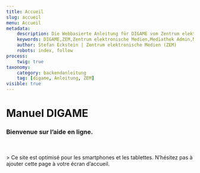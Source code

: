 ```yaml
---
title: Accueil
slug: accueil
menu: Accueil
metadata:
    description: Die Webbasierte Anleitung für DIGAME vom Zentrum elektronische Medien ZEM.
    keywords: DIGAME,ZEM,Zentrum elektronische Medien,Mediathek Admin,Mediathek,Bilddatenbank,Bildverwaltung,Bundesverwaltung,Eidgenossenschaft,Schweizerische Eidgenossenschaft,VBS,Bundesamt für Verteidigung, Bevölkerungsschutz und Sport
    author: Stefan Eckstein | Zentrum elektronische Medien (ZEM)
    robots: index, follow
process:
	twig: true
taxonomy:
    category: backendanleitung
    tag: [digame, Anleitung, ZEM]
visible: true
---
```


# Manuel DIGAME
### Bienvenue sur l’aide en ligne.
<br>
<br>
> Ce site est optimisé pour les smartphones et les tablettes. N’hésitez pas à ajouter cette page à votre écran d’accueil.
